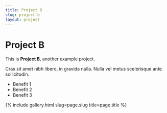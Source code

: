 ```yaml
---
title: Project B
slug: project-b
layout: project
---
```


# Project B

This is **Project B**, another example project.

Cras sit amet nibh libero, in gravida nulla. Nulla vel metus scelerisque ante sollicitudin.

- Benefit 1
- Benefit 2
- Benefit 3

{% include gallery.html slug=page.slug title=page.title %}
